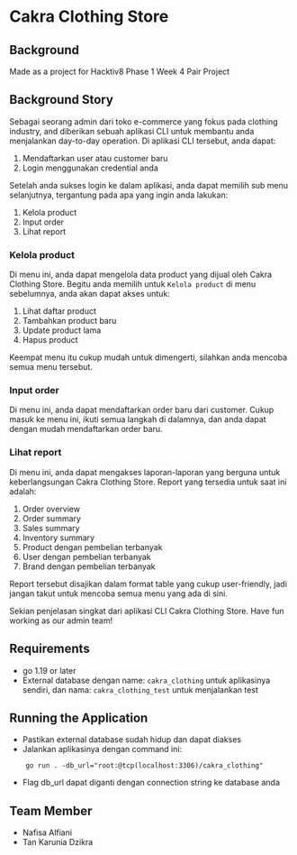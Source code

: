 # Cakra Clothing Store

## Background

Made as a project for Hacktiv8 Phase 1 Week 4 Pair Project

## Background Story

Sebagai seorang admin dari toko e-commerce yang fokus pada clothing industry, and diberikan sebuah aplikasi CLI untuk membantu anda menjalankan day-to-day operation. Di aplikasi CLI tersebut, anda dapat:

1. Mendaftarkan user atau customer baru
2. Login menggunakan credential anda

Setelah anda sukses login ke dalam aplikasi, anda dapat memilih sub menu selanjutnya, tergantung pada apa yang ingin anda lakukan:

1. Kelola product
2. Input order
3. Lihat report

### Kelola product

Di menu ini, anda dapat mengelola data product yang dijual oleh Cakra Clothing Store. Begitu anda memilih untuk `Kelola product` di menu sebelumnya, anda akan dapat akses untuk:

1. Lihat daftar product
2. Tambahkan product baru
3. Update product lama
4. Hapus product

Keempat menu itu cukup mudah untuk dimengerti, silahkan anda mencoba semua menu tersebut.

### Input order

Di menu ini, anda dapat mendaftarkan order baru dari customer. Cukup masuk ke menu ini, ikuti semua langkah di dalamnya, dan anda dapat dengan mudah mendaftarkan order baru.

### Lihat report

Di menu ini, anda dapat mengakses laporan-laporan yang berguna untuk keberlangsungan Cakra Clothing Store. Report yang tersedia untuk saat ini adalah:

1. Order overview
2. Order summary
3. Sales summary
4. Inventory summary
5. Product dengan pembelian terbanyak
6. User dengan pembelian terbanyak
7. Brand dengan pembelian terbanyak

Report tersebut disajikan dalam format table yang cukup user-friendly, jadi jangan takut untuk mencoba semua menu yang ada di sini.

Sekian penjelasan singkat dari aplikasi CLI Cakra Clothing Store. Have fun working as our admin team!

## Requirements

- go 1.19 or later
- External database dengan name: `cakra_clothing` untuk aplikasinya sendiri, dan nama: `cakra_clothing_test` untuk menjalankan test

## Running the Application

- Pastikan external database sudah hidup dan dapat diakses
- Jalankan aplikasinya dengan command ini:

```shell
    go run . -db_url="root:@tcp(localhost:3306)/cakra_clothing"
```

- Flag db_url dapat diganti dengan connection string ke database anda

## Team Member

- Nafisa Alfiani
- Tan Karunia Dzikra
